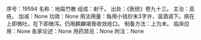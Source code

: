 序号：19594
名称：地扁竹散
组成：射干。
出处：《医统》卷九十三。
主治：恶疮。
加减：None
功效：None
用法用量：每用小钱抄末3字许，温酒调下。病在上即微吐，在下即微泻。仍用麒麟竭膏收敛疮口。
制备方法：上为末。
临床应用：None
各家论述：None
用药禁忌：None
附注：None
